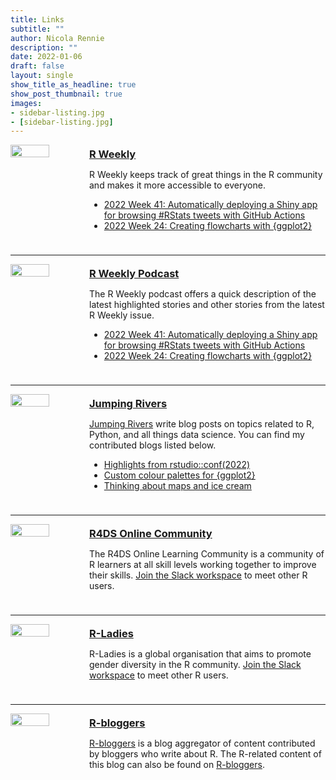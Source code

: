 ```yaml
---
title: Links
subtitle: ""
author: Nicola Rennie
description: ""
date: 2022-01-06
draft: false
layout: single
show_title_as_headline: true
show_post_thumbnail: true
images:
- sidebar-listing.jpg
- [sidebar-listing.jpg]
---
```


<!-- R Weekly -->
<div style="display: table; width: 100%; padding-bottom:10px;">
  <div style="float: left; width: 25%;">
  <img src="/links/rweekly.jpg?raw=true" width="70%">
  </div>
  <div style="float: left; width: 75%;">
    <a href="https://rweekly.org/"><h3 style="margin-block-start: 0.3em; margin-block-end: 0.3em">R Weekly</h3></a>
    <p> R Weekly keeps track of great things in the R community and makes it more accessible to everyone. 
    </p>
    <ul>
        <li>
          <a href="https://rweekly.org/2022-W41.html">2022 Week 41: Automatically deploying a Shiny app for browsing #RStats tweets with GitHub Actions </a>
        </li>
        <li>
          <a href="https://rweekly.org/2022-W24.html">2022 Week 24: Creating flowcharts with {ggplot2}</a>
        </li>
    </ul>
  </div>
</div>
<hr>

<!-- R Weekly Highlights -->
<div style="display: table; width: 100%; padding-bottom:10px;">
  <div style="float: left; width: 25%;">
  <img src="/links/rweekly_podcast.jpg?raw=true" width="70%">
  </div>
  <div style="float: left; width: 75%;">
    <a href="https://rweekly.fireside.fm/"><h3 style="margin-block-start: 0.3em; margin-block-end: 0.3em">R Weekly Podcast</h3></a>
    <p> The R Weekly podcast offers a quick description of the latest highlighted stories and other stories from the latest R Weekly issue.
    </p>
    <ul>
        <li>
          <a href="https://share.fireside.fm/episode/87RSVeFz+RMN2Utb3">2022 Week 41: Automatically deploying a Shiny app for browsing #RStats tweets with GitHub Actions </a>
        </li>
        <li>
          <a href="https://share.fireside.fm/episode/87RSVeFz+Lc9jrfaw">2022 Week 24: Creating flowcharts with {ggplot2}</a>
        </li>
    </ul>
  </div>
</div>
<hr>

<!-- JR -->
<div style="display: table; width: 100%; padding-bottom:10px;">
  <div style="float: left; width: 25%;">
  <img src="/links/jumping_rivers.jpg?raw=true" width="70%">
  </div>
  <div style="float: left; width: 75%">
    <a href="https://www.jumpingrivers.com/"><h3 style="margin-block-start: 0.3em; margin-block-end: 0.3em">Jumping Rivers</h4></a>
    <p> <a href="https://www.jumpingrivers.com/blog/">Jumping Rivers</a> write blog posts on topics related to R, Python, and all things data science. You can find my contributed blogs listed below. 
    </p>
      <ul>
        <li>
          <a href="https://www.jumpingrivers.com/blog/highlights-rstudioconf2022/">Highlights from rstudio::conf(2022)</a>
        </li>
        <li>
          <a href="https://www.jumpingrivers.com/blog/custom-colour-palettes-for-ggplot2/">Custom colour palettes for {ggplot2}</a>
        </li>
        <li>
          <a href="https://www.jumpingrivers.com/blog/2021-thinking-about-maps-and-ice-cream/">Thinking about maps and ice cream</a>
        </li>
      </ul>
  </div>
</div>
<hr>

<!-- R4DS -->
<div style="display: table; width: 100%; padding-bottom:10px;">
  <div style="float: left; width: 25%;">
  <img src="/links/r4ds.png?raw=true" width="70%">
  </div>
  <div style="float: left; width: 75%;">
    <a href="https://www.rfordatasci.com/"><h3 style="margin-block-start: 0.3em; margin-block-end: 0.3em">R4DS Online Community</h3></a>
    <p> The R4DS Online Learning Community is a community of R learners at all skill levels working together to improve their skills. <a href="http://r4ds.io/join">Join the Slack workspace</a> to meet other R users.
    </p>
  </div>
</div>
<hr>

<!-- R Ladies -->
<div style="display: table; width: 100%; padding-bottom:10px;">
  <div style="float: left; width: 25%;">
  <img src="/links/rladies.png?raw=true" width="70%">
  </div>
  <div style="float: left; width: 75%;">
    <a href="https://rladies.org/"><h3 style="margin-block-start: 0.3em; margin-block-end: 0.3em">R-Ladies</h3></a>
    <p> R-Ladies is a global organisation that aims to promote gender diversity in the R community. <a href="https://rladies-community-slack.herokuapp.com/">Join the Slack workspace</a> to meet other R users.
    </p>
  </div>
</div>
<hr>

<!-- R Bloggers -->
<div style="display: table; width: 100%; padding-bottom:10px;">
  <div style="float: left; width: 25%;">
  <img src="/links/rbloggers.png?raw=true" width="70%">
  </div>
  <div style="float: left; width: 75%;">
    <a href="https://www.r-bloggers.com/"><h3 style="margin-block-start: 0.3em; margin-block-end: 0.3em">R-bloggers</h3></a>
    <p> <a href="https://www.r-bloggers.com/">R-bloggers</a> is a blog aggregator of content contributed by bloggers who write about R. The R-related content of this blog can also be found on <a href="https://www.r-bloggers.com/author/r-on-nicola-rennie/">R-bloggers</a>.
    </p>
  </div>
</div>
